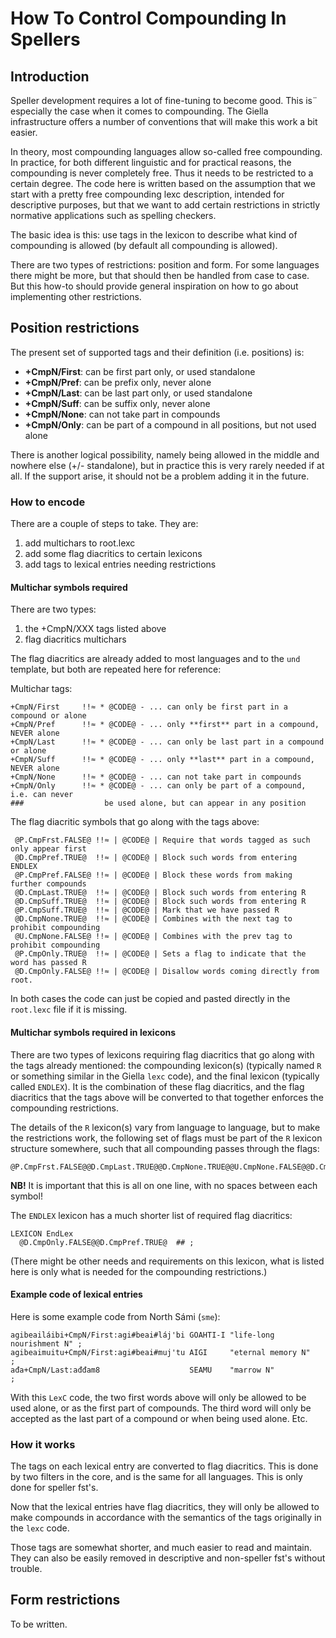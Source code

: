 # How To Control Compounding In Spellers

## Introduction

Speller development requires a lot of fine-tuning to become good. This is¨
especially the case when it comes to compounding. The Giella infrastructure
offers a number of conventions that will make this work a bit easier.

In theory, most compounding languages allow so-called free compounding. In
practice, for both different linguistic and for practical reasons, the
compounding is never completely free. Thus it needs to be restricted to a
certain degree. The code here is written based on the assumption that we start
with a pretty free compounding lexc description, intended for descriptive
purposes, but that we want to add certain restrictions in strictly normative
applications such as spelling checkers.

The basic idea is this: use tags in the lexicon to describe what kind of
compounding is allowed (by default all compounding is allowed).

There are two types of restrictions: position and form. For some languages
there might be more, but that should then be handled from case to case. But
this how-to should provide general inspiration on how to go about implementing
other restrictions.

## Position restrictions

The present set of supported tags and their definition (i.e. positions) is:

* **+CmpN/First**:  can be first part only, or used standalone
* **+CmpN/Pref**:  can be prefix only, never alone
* **+CmpN/Last**:  can be last part only, or used standalone
* **+CmpN/Suff**:  can be suffix only, never alone
* **+CmpN/None**:  can not take part in compounds
* **+CmpN/Only**:  can be part of a compound in all positions, but not used alone

There is another logical possibility, namely being allowed in the middle and
nowhere else (+/- standalone), but in practice this is very rarely needed if at
all. If the support arise, it should not be a problem adding it in the future.

### How to encode

There are a couple of steps to take. They are:

1. add multichars to root.lexc
1. add some flag diacritics to certain lexicons
1. add tags to lexical entries needing restrictions

#### Multichar symbols required

There are two types:

1. the +CmpN/XXX tags listed above
1. flag diacritics multichars

The flag diacritics are already added to most languages and to the `und`
template, but both are repeated here for reference:

Multichar tags:

```
+CmpN/First     !!≈ * @CODE@ - ... can only be first part in a compound or alone
+CmpN/Pref      !!≈ * @CODE@ - ... only **first** part in a compound, NEVER alone
+CmpN/Last      !!≈ * @CODE@ - ... can only be last part in a compound or alone
+CmpN/Suff      !!≈ * @CODE@ - ... only **last** part in a compound, NEVER alone
+CmpN/None      !!≈ * @CODE@ - ... can not take part in compounds
+CmpN/Only      !!≈ * @CODE@ - ... can only be part of a compound, i.e. can never
###                  be used alone, but can appear in any position
```

The flag diacritic symbols that go along with the tags above:
```
 @P.CmpFrst.FALSE@ !!≈ | @CODE@ | Require that words tagged as such only appear first
 @D.CmpPref.TRUE@  !!≈ | @CODE@ | Block such words from entering ENDLEX
 @P.CmpPref.FALSE@ !!≈ | @CODE@ | Block these words from making further compounds
 @D.CmpLast.TRUE@  !!≈ | @CODE@ | Block such words from entering R
 @D.CmpSuff.TRUE@  !!≈ | @CODE@ | Block such words from entering R
 @P.CmpSuff.TRUE@  !!≈ | @CODE@ | Mark that we have passed R
 @D.CmpNone.TRUE@  !!≈ | @CODE@ | Combines with the next tag to prohibit compounding
 @U.CmpNone.FALSE@ !!≈ | @CODE@ | Combines with the prev tag to prohibit compounding
 @P.CmpOnly.TRUE@  !!≈ | @CODE@ | Sets a flag to indicate that the word has passed R
 @D.CmpOnly.FALSE@ !!≈ | @CODE@ | Disallow words coming directly from root.
```

In both cases the code can just be copied and pasted directly in the
`root.lexc` file if it is missing.

#### Multichar symbols required in lexicons

There are two types of lexicons requiring flag diacritics that go along with the
tags already mentioned: the compounding lexicon(s) (typically named `R` or
something similar in the Giella `lexc` code), and the final lexicon (typically
called `ENDLEX`). It is the combination of these flag diacritics, and the
flag diacritics that the tags above will be converted to that together enforces
the compounding restrictions.

The details of the `R` lexicon(s) vary from language to language, but to make
the restrictions work, the following set of flags must be part of the `R`
lexicon structure somewhere, such that all compounding passes through the flags:

```
@P.CmpFrst.FALSE@@D.CmpLast.TRUE@@D.CmpNone.TRUE@@U.CmpNone.FALSE@@D.CmpHyph.TRUE@@U.CmpHyph.FALSE@@P.CmpOnly.TRUE@@P.CmpPref.FALSE@@D.CmpSuff.TRUE@@P.CmpSuff.TRUE@
```

**NB!** It is important that this is all on one line, with no spaces between
each symbol!

The `ENDLEX` lexicon has a much shorter list of required flag diacritics:

```
LEXICON EndLex
  @D.CmpOnly.FALSE@@D.CmpPref.TRUE@  ## ;
```

(There might be other needs and requirements on this lexicon, what is listed
here is only what is needed for the compounding restrictions.)

#### Example code of lexical entries

Here is some example code from North Sámi (`sme`):

```
agibeailáibi+CmpN/First:agi#beai#láj'bi GOAHTI-I "life-long nourishment N" ;
agibeaimuitu+CmpN/First:agi#beai#muj'tu AIGI     "eternal memory N"        ;
ađa+CmpN/Last:ađđam8                    SEAMU    "marrow N"                ;
```

With this `LexC` code, the two first words above will only be allowed to be
used alone, or as the first part of compounds. The third word will only be
accepted as the last part of a compound or when being used alone. Etc.

### How it works

The tags on each lexical entry are converted to flag diacritics.
This is done by two filters in the core, and is the same for all languages.
This is only done for speller fst's.

Now that the lexical entries have flag diacritics, they will only be allowed to
make compounds in accordance with the semantics of the tags originally in the
`lexc` code.

Those tags are somewhat shorter, and much easier to read and maintain. They can
also be easily removed in descriptive and non-speller fst's without trouble.

## Form restrictions

To be written.
